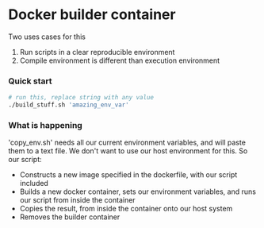 # Docker builder container

Two uses cases for this

  1. Run scripts in a clear reproducible environment
  2. Compile environment is different than execution environment

### Quick start
```bash
# run this, replace string with any value
./build_stuff.sh 'amazing_env_var'
```

### What is happening

'copy_env.sh' needs all our current environment variables, and will paste them
to a text file. We don't want to use our host environment for this. So our
script:
 * Constructs a new image specified in the dockerfile, with our script included
 * Builds a new docker container, sets our environment variables, and runs our script from inside the container
 * Copies the result, from inside the container onto our host system
 * Removes the builder container

